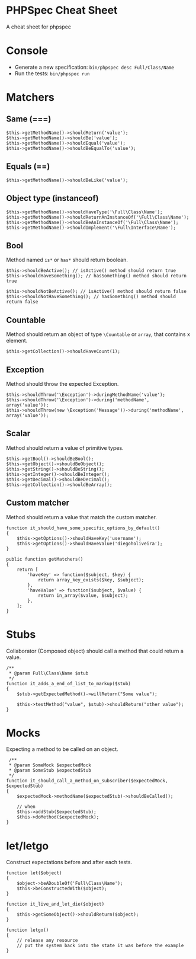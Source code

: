 PHPSpec Cheat Sheet
===================
A cheat sheet for phpspec
# Console
* Generate a new specification: `bin/phpspec desc Full/Class/Name`
* Run the tests: `bin/phpspec run`
# Matchers

## Same (===)

    $this->getMethodName()->shouldReturn('value');
    $this->getMethodName()->shouldBe('value');
    $this->getMethodName()->shouldEqual('value');
    $this->getMethodName()->shouldBeEqualTo('value');
## Equals (==)

    $this->getMethodName()->shouldBeLike('value');
## Object type (instanceof)

    $this->getMethodName()->shouldHaveType('\Full\Class\Name');
    $this->getMethodName()->shouldReturnAnInstanceOf('\Full\Class\Name');
    $this->getMethodName()->shouldBeAnInstanceOf('\Full\Class\Name');
    $this->getMethodName()->shouldImplement('\Full\Interface\Name');
## Bool
Method named `is*` or `has*` should return boolean.

    $this->shouldBeActive(); // isActive() method should return true
    $this->shouldHaveSomething(); // hasSomething() method should return true

    $this->shouldNotBeActive(); // isActive() method should return false
    $this->shouldNotHaveSomething(); // hasSomething() method should return false
## Countable
Method should return an object of type `\Countable` or `array`, that contains x element.

    $this->getCollection()->shouldHaveCount(1);
## Exception
Method should throw the expected Exception.

    $this->shouldThrow('\Exception')->duringMethodName('value');
    $this->shouldThrow('\Exception')->during('methodName', array('value'));
    $this->shouldThrow(new \Exception('Message'))->during('methodName', array('value'));
## Scalar
Method should return a value of primitive types.

    $this->getBool()->shouldBeBool();
    $this->getObject()->shouldBeObject();
    $this->getString()->shouldBeString();
    $this->getInteger()->shouldBeInteger();
    $this->getDecimal()->shouldBeDecimal();
    $this->getCollection()->shouldBeArray();
## Custom matcher
Method should return a value that match the custom matcher.

    function it_should_have_some_specific_options_by_default()
    {
        $this->getOptions()->shouldHaveKey('username');
        $this->getOptions()->shouldHaveValue('diegoholiveira');
    }

    public function getMatchers()
    {
        return [
            'haveKey' => function($subject, $key) {
                return array_key_exists($key, $subject);
            },
            'haveValue' => function($subject, $value) {
                return in_array($value, $subject);
            },
        ];
    }
# Stubs
Collaborator (Composed object) should call a method that could return a value.

    /**
     * @param Full\Class\Name $stub
     */
    function it_adds_a_end_of_list_to_markup($stub)
    {
        $stub->getExpectedMethod()->willReturn("Some value");

        $this->testMethod("value", $stub)->shouldReturn("other value");
    }
# Mocks
Expecting a method to be called on an object.

     /**
     * @param SomeMock $expectedMock
     * @param SomeStub $expectedStub
     */
    function it_should_call_a_method_on_subscriber($expectedMock, $expectedStub)
    {
        $expectedMock->methodName($expectedStub)->shouldBeCalled();

        // when
        $this->addStub($expectedStub);
        $this->doMethod($expectedMock);
    }
# let/letgo
Construct expectations before and after each tests.

    function let($object)
    {
        $object->beADoubleOf('Full\Class\Name');
        $this->beConstructedWith($object);
    }

    function it_live_and_let_die($object)
    {
        $this->getSomeObject()->shouldReturn($object);
    }

    function letgo()
    {
        // release any resource
        // put the system back into the state it was before the example
    }
